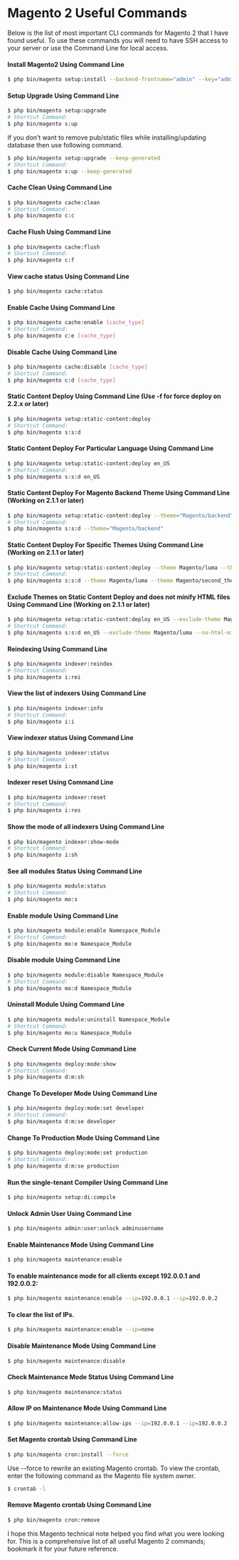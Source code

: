 # Magento 2 Useful Commands
Below is the list of most important CLI commands for Magento 2 that I have found useful. To use these commands you will need to have SSH access to your server or use the Command Line for local access.
#### Install Magento2 Using Command Line
```sh
$ php bin/magento setup:install --backend-frontname="admin" --key="admin" --session-save="files" --db-host="localhost" --db-name="magento_2_db" --db-user="root" --db-password="root" --base-url="http://local.magento.com/" --base-url-secure="https://local.magento2.com/" --admin-user="admin" --admin-password="admin123" --admin-email="admin@example.com" --admin-firstname="Admin" --admin-lastname="Admin"
```
#### Setup Upgrade Using Command Line
```sh
$ php bin/magento setup:upgrade
# Shortcut Command:
$ php bin/magento s:up
```
If you don’t want to remove pub/static files while installing/updating database then use following command.
```sh
$ php bin/magento setup:upgrade --keep-generated
# Shortcut Command:
$ php bin/magento s:up --keep-generated
```
#### Cache Clean Using Command Line
```sh
$ php bin/magento cache:clean
# Shortcut Command:
$ php bin/magento c:c
```
#### Cache Flush Using Command Line
```sh
$ php bin/magento cache:flush
# Shortcut Command:
$ php bin/magento c:f
```
#### View cache status Using Command Line
```sh
$ php bin/magento cache:status
```
#### Enable Cache Using Command Line
```sh
$ php bin/magento cache:enable [cache_type]
# Shortcut Command:
$ php bin/magento c:e [cache_type]
```
#### Disable Cache Using Command Line
```sh
$ php bin/magento cache:disable [cache_type]
# Shortcut Command:
$ php bin/magento c:d [cache_type]
```
#### Static Content Deploy Using Command Line (Use -f for force deploy on 2.2.x or later)
```sh
$ php bin/magento setup:static-content:deploy
# Shortcut Command:
$ php bin/magento s:s:d
```
#### Static Content Deploy For Particular Language Using Command Line
```sh
$ php bin/magento setup:static-content:deploy en_US
# Shortcut Command:
$ php bin/magento s:s:d en_US
```
#### Static Content Deploy For Magento Backend Theme Using Command Line (Working on 2.1.1 or later)
```sh
$ php bin/magento setup:static-content:deploy --theme="Magento/backend"
# Shortcut Command:
$ php bin/magento s:s:d --theme="Magento/backend"
```
#### Static Content Deploy For Specific Themes Using Command Line (Working on 2.1.1 or later)
```sh
$ php bin/magento setup:static-content:deploy --theme Magento/luma --theme Magento/second_theme
# Shortcut Command:
$ php bin/magento s:s:d --theme Magento/luma --theme Magento/second_theme
```
#### Exclude Themes on Static Content Deploy and does not minify HTML files Using Command Line (Working on 2.1.1 or later)
```sh
$ php bin/magento setup:static-content:deploy en_US --exclude-theme Magento/luma --no-html-minify
# Shortcut Command:
$ php bin/magento s:s:d en_US --exclude-theme Magento/luma --no-html-minify
```
#### Reindexing Using Command Line
```sh
$ php bin/magento indexer:reindex
# Shortcut Command:
$ php bin/magento i:rei
```
#### View the list of indexers Using Command Line
```sh
$ php bin/magento indexer:info
# Shortcut Command:
$ php bin/magento i:i
```
#### View indexer status Using Command Line
```sh
$ php bin/magento indexer:status
# Shortcut Command:
$ php bin/magento i:st
```
#### Indexer reset Using Command Line
```sh
$ php bin/magento indexer:reset
# Shortcut Command:
$ php bin/magento i:res
```
#### Show the mode of all indexers Using Command Line
```sh
$ php bin/magento indexer:show-mode
# Shortcut Command:
$ php bin/magento i:sh
```
#### See all modules Status Using Command Line
```sh
$ php bin/magento module:status
# Shortcut Command:
$ php bin/magento mo:s
```
#### Enable module Using Command Line
```sh
$ php bin/magento module:enable Namespace_Module
# Shortcut Command:
$ php bin/magento mo:e Namespace_Module
```
#### Disable module Using Command Line
```sh
$ php bin/magento module:disable Namespace_Module
# Shortcut Command:
$ php bin/magento mo:d Namespace_Module
```
#### Uninstall Module Using Command Line
```sh
$ php bin/magento module:uninstall Namespace_Module
# Shortcut Command:
$ php bin/magento mo:u Namespace_Module
```
#### Check Current Mode Using Command Line
```sh
$ php bin/magento deploy:mode:show
# Shortcut Command:
$ php bin/magento d:m:sh
```
#### Change To Developer Mode Using Command Line
```sh
$ php bin/magento deploy:mode:set developer
# Shortcut Command:
$ php bin/magento d:m:se developer
```
#### Change To Production Mode Using Command Line
```sh
$ php bin/magento deploy:mode:set production
# Shortcut Command:
$ php bin/magento d:m:se production
```
#### Run the single-tenant Compiler Using Command Line
```sh
$ php bin/magento setup:di:compile
```
#### Unlock Admin User Using Command Line
```sh
$ php bin/magento admin:user:unlock adminusername
```
#### Enable Maintenance Mode Using Command Line
```sh
$ php bin/magento maintenance:enable
```
#### To enable maintenance mode for all clients except 192.0.0.1 and 192.0.0.2:
```sh
$ php bin/magento maintenance:enable --ip=192.0.0.1 --ip=192.0.0.2
```
#### To clear the list of IPs.
```sh
$ php bin/magento maintenance:enable --ip=none
```
#### Disable Maintenance Mode Using Command Line
```sh
$ php bin/magento maintenance:disable
```
#### Check Maintenance Mode Status Using Command Line
```sh
$ php bin/magento maintenance:status
```
#### Allow IP on Maintenance Mode Using Command Line
```sh
$ php bin/magento maintenance:allow-ips --ip=192.0.0.1 --ip=192.0.0.2
```
#### Set Magento crontab Using Command Line
```sh
$ php bin/magento cron:install --force
```
Use --force to rewrite an existing Magento crontab.
To view the crontab, enter the following command as the Magento file system owner.
```sh
$ crontab -l
```
#### Remove Magento crontab Using Command Line
```sh
$ php bin/magento cron:remove
```
I hope this Magento technical note helped you find what you were looking for. This is a comprehensive list of all useful Magento 2 commands; bookmark it for your future reference.